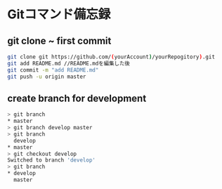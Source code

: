 # Gitコマンド備忘録

## git clone ~ first commit

```bash
git clone git https://github.com/(yourAccount)/yourRepogitory).git
git add README.md //README.mdを編集した後
git commit -m "add README.md"
git push -u origin master
```

## create branch for development

```bash
> git branch
* master
> git branch develop master
> git branch
  develop
* master
> git checkout develop
Switched to branch 'develop'
> git branch
* develop
  master
```
